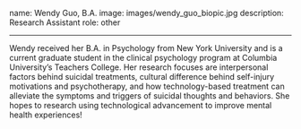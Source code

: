 name: Wendy Guo, B.A.
image: images/wendy_guo_biopic.jpg
description: Research Assistant
role: other

---

Wendy received her B.A. in Psychology from New York University and is a current graduate student in the clinical psychology program at Columbia University’s Teachers College. Her research focuses are interpersonal factors behind suicidal treatments, cultural difference behind self-injury motivations and psychotherapy, and how technology-based treatment can alleviate the symptoms and triggers of suicidal thoughts and behaviors. She hopes to research using technological advancement to improve mental health experiences!